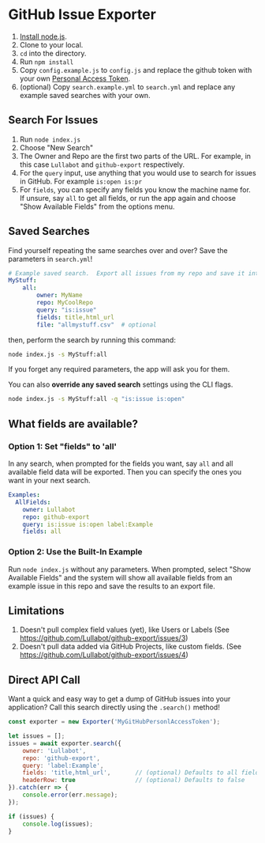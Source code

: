 # GitHub Issue Exporter

1. [Install node.js](https://docs.npmjs.com/downloading-and-installing-node-js-and-npm).
2. Clone to your local.
3. `cd` into the directory.
4. Run `npm install`
5. Copy `config.example.js` to `config.js` and replace the github token with your own [Personal Access Token](https://docs.github.com/en/authentication/keeping-your-account-and-data-secure/managing-your-personal-access-tokens).
6. (optional) Copy `search.example.yml` to `search.yml` and replace any example saved searches with your own.

## Search For Issues
1. Run `node index.js`
2. Choose "New Search"
3. The Owner and Repo are the first two parts of the URL.  For example, in this case `Lullabot` and `github-export` respectively.
4. For the `query` input, use anything that you would use to search for issues in GitHub.  For example `is:open is:pr`
5. For `fields`, you can specify any fields you know the machine name for.  If unsure, say `all` to get all fields, or run the app again and choose "Show Available Fields" from the options menu.

## Saved Searches
Find yourself repeating the same searches over and over?  Save the parameters in  `search.yml`!

```yaml
# Example saved search.  Export all issues from my repo and save it into the 'exports' folder as 'allmystuff.csv'.
MyStuff:
    all:
        owner: MyName
        repo: MyCoolRepo
        query: "is:issue"
        fields: title,html_url
        file: "allmystuff.csv"  # optional
```

then, perform the search by running this command:

```bash
node index.js -s MyStuff:all
```
If you forget any required parameters, the app will ask you for them.

You can also **override any saved search** settings using the CLI flags.

```bash
node index.js -s MyStuff:all -q "is:issue is:open"
```

## What fields are available?
### Option 1: Set "fields" to 'all'
In any search, when prompted for the fields you want, say `all` and all available field data will be exported.  Then you can specify the ones you want in your next search.

```yaml
Examples:
  AllFields:
    owner: Lullabot
    repo: github-export
    query: is:issue is:open label:Example
    fields: all
```

### Option 2: Use the Built-In Example
Run `node index.js` without any parameters.  When prompted, select "Show Available Fields" and the system will show all available fields from an example issue in this repo and save the results to an export file. 

## Limitations
1. Doesn't pull complex field values (yet), like Users or Labels (See https://github.com/Lullabot/github-export/issues/3)
2. Doesn't pull data added via GitHub Projects, like custom fields. (See https://github.com/Lullabot/github-export/issues/4)

## Direct API Call
Want a quick and easy way to get a dump of GitHub issues into your application?  Call this search directly using the `.search()` method!

```js
const exporter = new Exporter('MyGitHubPersonlAccessToken');

let issues = [];
issues = await exporter.search({
    owner: 'Lullabot',
    repo: 'github-export',
    query: 'label:Example',
    fields: 'title,html_url',       // (optional) Defaults to all fields
    headerRow: true                 // (optional) Defaults to false
}).catch(err => {
    console.error(err.message);
});

if (issues) {
    console.log(issues);
}
```
